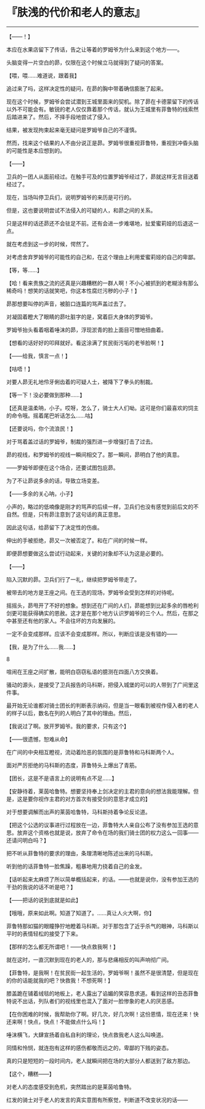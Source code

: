 # 『肤浅的代价和老人的意志』

------

【——！】

本应在水果店留下了传话，告之让等着的罗姆爷为什么来到这个地方——。

头脑变得一片空白的昴，仅限在这个时候立马就得到了疑问的答案。

【喂，喂……难道说，跟着我】

追过来了吗，这样决定性的疑问，在昴的胸中带着确信膨胀了起来。

现在这个时候，罗姆爷会尝试潜到王城里面来的契机。除了昴在卡德蒙留下的传话以外不可能会有。敏锐的老人仅仅靠着那个传话，就认为王城里有菲鲁特的线索然后踏进来了。然后，不择手段地尝试了侵入。

结果，被发现拘束起来毫无疑问是罗姆爷自己的不谨慎。

然而，找来这个结果的人不由分说正是昴。罗姆爷很重视菲鲁特，重视到冲昏头脑的可能性是本应想到的。

【——】

卫兵的一团人从面前经过。在触手可及的位置罗姆爷经过了，昴就这样无言目送着经过了。

现在，当场叫停卫兵们，说明罗姆爷的来历是可行的。

但是，这也要说明尝试不法侵入的可疑的人，和昴之间的关系。

只是这样的话还昴还不会驻足不前。还有会进一步难堪地，扯爱蜜莉娅的后退这一点。

就在考虑到这一步的时候，愕然了。

对考虑舍弃罗姆爷的可能性的自己和，在这个理由上利用爱蜜莉娅的自己的卑鄙。

【等，等……】

【哈！看来贵族之流的还真是兴趣糟糕的一群人啊！不小心被抓到的老糊涂有那么稀奇吗！想笑的话就笑吧，你这本性腐烂污秽的小子！】

昴那想要叫停的声音，被脏口连篇的骂声盖过去了。

对凝固着瞪大了眼睛的昴吐脏字的是，窝着巨大身体的罗姆爷。

罗姆爷抬头看着咽着唾沫的昴，浮现淤青的脸上面目可憎地扭曲着。

【想看的话好好的叩拜就好。看这涂满了贫民街污垢的老爷脸啊！】

【——给我，慎言一点！】

【咕唔！】

对要人昴无礼地伶牙俐齿着的可疑人士，被降下了拳头的制裁。

【等一下！没必要做到那种……】

【还真是温柔呐，小子。哎呀，怎么了，骑士大人们呦。这可是你们最喜欢的饲主的命令哦。摇着尾巴听话怎么……咕】

【还要说吗，你个流浪民！】

对于骂着盖过话的罗姆爷，制裁的强烈进一步增强打击了过去。

昴的视线，和罗姆爷的视线一瞬间相交了。那一瞬间，昴明白了他的真意。

——罗姆爷即便在这个场合，还要试图包庇昴。

为了不让昴说多余的话，导致立场变差。

【——多余的关心呐，小子】

小声的，略过的低喃像是刚才的骂声的后续一样，卫兵们也没有感觉到前后文的不自然。但是，只有昴注意到了这句话的真正意思。

因此这句话，给昴留下了决定性的伤痕。

伸出的手被拒绝，昴又一次被否定了。和在广间的时候一样。

即便昴想要做这么尝试行动起来，关键的对象却不认为这是必要的。

【——】

陷入沉默的昴。卫兵们行了一礼，继续把罗姆爷带走了。

被带去的地方是王座之间。在王选的现场，罗姆爷会受到怎样的对待呢。

摇摇头，昴甩开了不好的想象。想到还在广间的人们，昴能想到比起多余的唇枪利剑更可能获得确实的恩赦。这才是在那个地方认识罗姆爷的三个人。然后，在那之中甚至还有他的家人。不会往坏的方向发展的。

一定不会变成那样。应该不会变成那样。所以，判断应该是没有错的——

【我，是为了什么……我……】

8

喧闹在王座之间扩散，能明白窃窃私语的臆测在四面八方交换着。

骚动的源头，是接受了卫兵报告的马科斯，把侵入城堡的可以的人带到了广间里这件事。

最开始无论谁都对骑士团长的判断表示纳闷，但是当一眼看到被视作侵入者的老人的样子以后，数名在列的人明白了其中的理由。然后，

【我说过了啊。放开罗姆爷。我的要求，只有这个】

【——很遗憾，恕难从命】

在广间的中央相互瞪视，流动着险恶的氛围的是菲鲁特和马科斯两个人。

面对严厉拒绝的马科斯的态度，菲鲁特头上爆出了青筋。

【团长，这是不是语言上的说明有点不足……】

【安静待着，莱茵哈鲁特。想要坚持奉上剑决定的主君的意向的想法我能理解。但是，这是要你视作主君的对方首次有接受剑的意思才成立的】

对于想要调解而出声的莱茵哈鲁特，马科斯持着争论反论道。

【把这个公选的议事进行过程放在一边，菲鲁特大人亲自公布了没有参加王选的意思。放弃这个资格也就是说，放弃了命令在场的我们骑士团的权力这么一回事——还请问明白吗？】

把不听从菲鲁特的要求的理由，条理清晰地陈述出来的马科斯。

听到他的话菲鲁特一脸焦躁，粗暴地用力挠着自己的金发。

【话听起来太麻烦了所以简单概括起来，的话。——也就是说你，没有参加王选的干劲的我说的话不听是吧？】

【——把话的说到底就是如此】

【哦哦，原来如此啊。知道了知道了。……真让人火大啊，你】

菲鲁特那如猫的眼瞳狰狞地瞪着马科斯。对于那包含了近乎杀气的眼神，马科斯以平时的表情轻松的接受了下来。

【那样的怎么都无所谓吧！——快点救我啊！】

就在这时，一直沉默到现在的老人的，那与悲痛相反的叫声响彻广间。

【菲鲁特，是我啊！在贫民街一起生活的，罗姆爷啊！虽然不是很清楚，但是现在的你的话能就我的吧？快救我！不想死啊！】

膝盖跪在铺着绒毯的地板上，老人露出了谄媚的笑容恳求道。看到这样的丑态菲鲁特说不出话，列队者们的视线里也混入了面对一脸惨象的老人的厌恶感。

【在你困难的时候，我帮助你了啊。好几次，好几次啊！这份恩情，现在还来！快还来啊！快点，快点！不能做点什么吗！】

唾沫横飞，大肆宣扬着自私自利的理论，快点救我老人这么叫唤道。

同情和怜悯，就连抱有这样的感伤都敬而远之的，卑鄙的下贱的姿态。

真的只是短短的一段时间内，老人就瞬间把在场的大部分人都送到了敌方那边。

【这个，糟糕——】

对老人的态度感受到危机，突然踏出的是莱茵哈鲁特。

红发的骑士对于老人的发言的真实意图有所察觉，判断道不改变状况的话——

